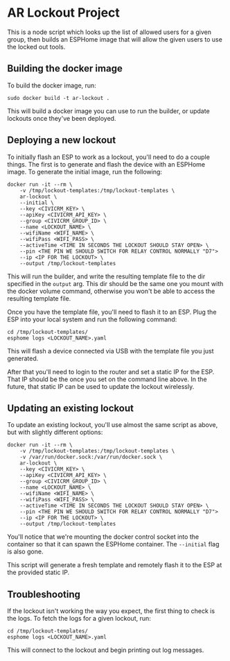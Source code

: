 # AR Lockout Project

This is a node script which looks up the list of allowed users for a given group, then builds an ESPHome image that will allow the given users to use the locked out tools.

## Building the docker image

To build the docker image, run:

```
sudo docker build -t ar-lockout .
```

This will build a docker image you can use to run the builder, or update lockouts once they've been deployed.


## Deploying a new lockout

To initially flash an ESP to work as a lockout, you'll need to do a couple things.  The first is to generate and flash the device with an ESPHome image.  To generate the initial image, run the following:

```
docker run -it --rm \
    -v /tmp/lockout-templates:/tmp/lockout-templates \
    ar-lockout \
    --initial \
    --key <CIVICRM_KEY> \
    --apiKey <CIVICRM_API_KEY> \
    --group <CIVICRM_GROUP_ID> \
    --name <LOCKOUT_NAME> \
    --wifiName <WIFI_NAME> \
    --wifiPass <WIFI_PASS> \
    --activeTime <TIME IN SECONDS THE LOCKOUT SHOULD STAY OPEN> \
    --pin <THE PIN WE SHOULD SWITCH FOR RELAY CONTROL NORMALLY "D7">
    --ip <IP FOR THE LOCKOUT> \
    --output /tmp/lockout-templates
```

This will run the builder, and write the resulting template file to the dir specified in the `output` arg.  This dir should be the same one you mount with the docker volume command, otherwise you won't be able to access the resulting template file.

Once you have the template file, you'll need to flash it to an ESP.  Plug the ESP into your local system and run the following command:

```
cd /tmp/lockout-templates/
esphome logs <LOCKOUT_NAME>.yaml
```

This will flash a device connected via USB with the template file you just generated.

After that you'll need to login to the router and set a static IP for the ESP.  That IP should be the once you set on the command line above.  In the future, that static IP can be used to update the lockout wirelessly.

## Updating an existing lockout

To update an existing lockout, you'll use almost the same script as above, but with slightly different options:

```
docker run -it --rm \
    -v /tmp/lockout-templates:/tmp/lockout-templates \
    -v /var/run/docker.sock:/var/run/docker.sock \
    ar-lockout \
    --key <CIVICRM_KEY> \
    --apiKey <CIVICRM_API_KEY> \
    --group <CIVICRM_GROUP_ID> \
    --name <LOCKOUT_NAME> \
    --wifiName <WIFI_NAME> \
    --wifiPass <WIFI_PASS> \
    --activeTime <TIME IN SECONDS THE LOCKOUT SHOULD STAY OPEN> \
    --pin <THE PIN WE SHOULD SWITCH FOR RELAY CONTROL NORMALLY "D7">
    --ip <IP FOR THE LOCKOUT> \
    --output /tmp/lockout-templates
```

You'll notice that we're mounting the docker control socket into the container so that it can spawn the ESPHome container.  The `--initial` flag is also gone.

This script will generate a fresh template and remotely flash it to the ESP at the provided static IP.

## Troubleshooting

If the lockout isn't working the way you expect, the first thing to check is the logs.  To fetch the logs for a given lockout, run:

```
cd /tmp/lockout-templates/
esphome logs <LOCKOUT_NAME>.yaml
```

This will connect to the lockout and begin printing out log messages.
